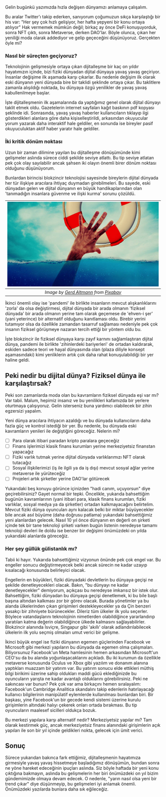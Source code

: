 Gelin bugünkü yazımızda hızla değişen dünyamızı anlamaya çalışalım. 

Bu aralar Twitter'ı takip ederken, sanıyorum çoğumuzun sıkça karşılaştığı bir his var: "Her şey çok hızlı gelişiyor, her hafta yepyeni bir konu ortaya atılıyor" Hak vermemek mümkün değil; birkaç ay önce DeFi konuşuyorduk, sonra NFT çıktı, sonra Metaverse, derken DAO'lar. Böyle olunca, çıkan her yeniliği moda olarak addediyor ve gelip geçeceğini düşünüyoruz. Gerçekten öyle mi?

### Nasıl bir süreçten geçiyoruz?
Teknolojinin gelişmesiyle ortaya çıkan dijitalleşme bir kaç on yıldır hayatımızın içinde, bizi fiziki dünyadan dijital dünyaya yavaş yavaş geçiriyor.  İnsanlar değişime ilk aşamada karşı çıkarlar. Bu nedenle değişim ilk olarak eski dünyanın yeni dünyada bire bir taklidi şeklinde ortaya çıkar. Bu taklitlere zamanla alışıldığı noktada, bu dünyaya özgü yenilikler de yavaş yavaş kabullenilmeye başlar. 

İşte dijitalleşmenin ilk aşamalarında da yaptığımız genel olarak dijital dünyayı taklit etmek oldu. Gazetelerin internet sayfaları kağıt baskının pdf kopyası şeklinde idi. Sonrasında, yavaş yavaş haberler kullanıcıların tıklayıp ilgi gösterdikleri alanlara göre daha kişiselleştirildi, arkasından okuyucular yorum yazarak daha interaktif hale geldiler, en sonunda ise bireyler pasif okuyuculuktan aktif haber yaratır hale geldiler. 

### İki kritik dönüm noktası
Uzun bir zaman dilimine yayılan bu dijitalleşme dönüşümünde kimi gelişmeler aslında sürece ciddi şekilde seviye atlattı. Bu tip seviye atlatan pek çok olay sayılabilir ancak şahsen iki olayın önemli birer dönüm noktası olduğunu düşünüyorum. 

Bunlardan birincisi blokzincir teknolojisi sayesinde bireylerin  dijital dünyada her tür ilişkiye aracılara ihtiyaç duymadan girebilmeleri. Bu sayede, eski dünyadan gelen ve dijital dünyanın en büyük handikaplarından olan 'tanımadığın insanlara güvenme ve ilişki kurma' sorunu çözüldü. 

| ![lifeboat](/assets/lifebuoy-g071a9ee62_800.jpg)|
|:--:| 
| *Image by [Gerd Altmann](https://pixabay.com/users/geralt-9301/) from [Pixabay](https://pixabay.com/)*|

İkinci önemli olay ise 'pandemi' ile birlikte insanların mevcut alışkanlıklarını 'zorla' da olsa değiştirmesi, dijital dünyada bir arada olmanın 'fiziksel dünyada' bir arada olmanın yerine tam olarak geçemese de 'ehven-i şer' (yani yeterince) bir alternatif olduğunu kanıtlaması oldu. Birebir yerini tutamıyor olsa da özellikle zamandan tasarruf sağlaması nedeniyle pek çok insanın fiziksel görüşmeye nazaran tercih ettiği bir yöntem oldu bu. 

İşte blokzincir ile fiziksel dünyaya karşı zayıf karnını sağlamlaştıran dijital dünya, pandemi ile birlikte 'zihinlerdeki bariyerleri' de ortadan kaldırarak, eskiden sadece teori ve hayal dünyasında olan (plaza diliyle konsept aşamasındaki) kimi yenliklerin artık çok daha rahat konuşulabildiği bir yer haline geldi. 

## Peki nedir bu dijital dünya? Fiziksel dünya ile karşılaştırsak?
Peki son zamanlarda moda olan bu kavramların fiziksel dünyada eşi var mı? Var tabii. Malum, hepimiz insanız ve bu yenilikleri kafamızda bir yerlere oturtmaya çalışıyoruz.  Gelin isterseniz buna yardımcı olabilecek bir zihin egzersizi yapalım.  

Yeni dünya aracılara ihtiyacın azaldığı ve bu dünyada kullanıcıların daha fazla güç ve kontrol istediği bir yer. Bu nedenle, bu dünyada eski kavramların yenileri ile değiştiğini göreceğiz. Nelerin mi?

- [ ] Para olarak itibari paradan kripto paralara geçeceğiz
- [ ] Finans işlerimizi klasik finans kurumları yerine merkeziyetsiz finanstan yapacağız
- [ ] Fiziki varlık tutmak yerine dijital dünyada varlıklarımızı NFT olarak tutacağız
- [ ] Sosyal ilişkilerimizi (iş ile ilgili ya da iş dışı) mevcut sosyal ağlar yerine metaverse ile yürüteceğiz
- [ ] Projeleri artık şirketler yerine DAO'lar götürecek

Yukarıdaki beş konuyu görünce içinizden "hadi canım, uçuyorsun" diye geçirebilirsiniz? Gayet normal bir tepki. Öncelikle, yukarıda bahsettiğim bugünün kavramlarının (yani itibari para, klasik finans kurumları, fiziki varlıklar, sosyal medya ya da şirketler) ortadan kalkmayacağını belirtelim. Mevcut fiziki dünya oyuncuları aynı kalacak belki bir miktar büyüyecekler bile ancak asıl büyüme (daha doğrusu patlama) yukarıdaki bahsettiğimiz yeni alanlardan gelecek. Nasıl 10 yıl önce dünyanın en değerli on şirketi içinde tek bir tane teknoloji şirketi varken bugün listenin neredeyse tamamı teknoloji devleri ile doldu ise benzer bir değişimi önümüzdeki on yılda yukarıdaki alanlarda göreceğiz. 

### Her şey güllük gülistanlık mı?
Tabii ki hayır. Yukarıda bahsettiğimiz vizyonun önünde pek çok engel var. Bu engeller sonucu değiştirmeyecek belki ancak sürecin ne kadar uzayıp kısalacağı konusunda belirleyici olacak. 

Engellerin en büyükleri, fiziki dünyadaki devletlerin bu dünyaya geçişi ne şekilde denetleyecekleri olacak. Bakın, "bu dünyayı ne kadar denetleyecekler" demiyorum, açıkçası bu neredeyse imkansız bir istek olur. Bahsettiğim, fiziki dünyadan bu dünyaya geçişi denetlemek, ki bu bile başlı başına altından kalkması zor bir görev olacak. Burada yönetimler ya bu alanda ülkelerinden çıkan girişimleri destekleyecekler ya da Çin benzeri yasakçı bir zihniyete bürünecekler. Dileriz tüm ülkeler ilk yolu seçerler. Böylece vatandaşlarını teknolojinin nimetlerden olabildiğince yararlandırıp yaratılan katma değerin olabildiğince ülkede kalmasını sağlayabilirler.  Blokzincir alanında İsviçre, Singapur gibi 'akıllı' olarak adlandırılabilecek ülkelerin ilk yolu seçmiş olmaları umut verici bir gelişme. 

İkinci büyük engel ise fiziki dünyanın egemen güçlerinden Facebook ve Microsoft gibi merkezi yapıların bu dünyada da egemen olma çalışmaları. Biliyorsunuz Facebook'un Meta hamlesinin hemen arkasından Microsoft'un CEO'su da bu alanda yoğunlaşacaklarını açıkladı. Bu iki kurumun da özellikle metaverse konusunda Oculus ve Xbox gibi yazılım ve donanım alanına yaptıkları muazzam bir yatırım var. Bu yatırım sonucu elde ettikleri müthiş bilgi birikimi üzerine sahip oldukları maddi gücü eklediğinizde bu oyuncuların yarışta ne kadar avantajlı olduklarını görebilirsiniz. Peki ne sakıncası var bunun? Pek çok var ama birkaçını hemen sıralayalım: Facebook'un Cambridge Analitica skandalını takip edenlerin hatırlayacağı kullanıcı bilgilerinin manipülatif eylemlerde kullanılması bunlardan biri. Bir başkası, yine Facebook'un bir gecede kendi sistemi üzerine kurulu girişimlerin altındaki halıyı çekerek onları ortada bırakması. Bu tip oyuncuların maalesef sicilleri oldukça bozuk. 

Bu merkezi yapılara karşı alternatif nedir? Merkeziyetsiz yapılar mı? Tam olarak kestirmek güç, ancak merkeziyetsiz finans alanındaki girişimlerin açık yapıları ile son bir yıl içinde geldikleri nokta, gelecek için ümit verici. 

## Sonuç 
Sürece yukarıdan bakınca fark ettiğimiz, dijitalleşmenin hayatımıza girmesiyle yavaş yavaş hissetmeye başladığımız dönüşümün, bundan sonra ne yöne hareket edeceğinin ipuçları aslında. Siz böyle haftada bir yeni konu çıktığına bakmayın, aslında bu gelişmelerin her biri önümüzdeki on yıl bizim gündemimizde olmaya devam edecek. O nedenle, "yarın nasıl olsa yeni bir trend çıkar" diye düşünmeyip, bu gelişmeleri iyi anlamak önemli. Önümüzdeki yazılarda bunlara daha sık eğileceğiz. 
